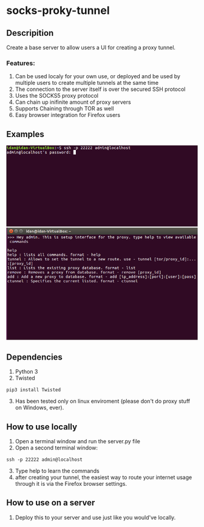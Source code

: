 # socks-proky-tunnel

## Descripition
Create a base server to allow users a UI for creating a proxy tunnel.

### Features:
1. Can be used localy for your own use, or deployed and be used by multiple users to create multiple tunnels at the same time
2. The connection to the server itself is over the secured SSH protocol
3. Uses the SOCKS5 proxy protocol
4. Can chain up inifinite amount of proxy servers
5. Supports Chaining through TOR as well
6. Easy browser integration for Firefox users

## Examples

<p align="center">
  <img src="/Examples/1.png" width="600">
  <img src="/Examples/2.png" width="600">
</p>

## Dependencies

1. Python 3
2. Twisted 
```
pip3 install Twisted
```
3. Has been tested only on linux enviroment (please don't do proxy stuff on Windows, ever).

## How to use locally

1. Open a terminal window and run the server.py file
2. Open a second terminal window:
```
ssh -p 22222 admin@localhost
```
3. Type help to learn the commands
4. after creating your tunnel, the easiest way to route your internet usage through it is via the Firefox browser settings.

## How to use on a server

1. Deploy this to your server and use just like you would've locally.
